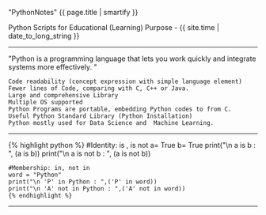 "PythonNotes" {{ page.title | smartify }}

Python Scripts for Educational (Learning) Purpose - {{ site.time | date_to_long_string }}
<hr/>
"Python is a programming language that lets you work quickly and integrate systems more effectively. "

    Code readability (concept expression with simple language element)
    Fewer lines of Code, comparing with C, C++ or Java.
    Large and comprehensive Library
    Multiple OS supported
    Python Programs are portable, embedding Python codes to from C.
    Useful Python Standard Library (Python Installation)
    Python mostly used for Data Science and  Machine Learning.
    
<hr/>
{% highlight python %}
    #Identity: is , is not
    a= True
    b= True
    print("\n a is b : ", (a is b))
    print("\n a is not b : ", (a is not b))
    
    #Membership: in, not in
    word = "Python"
    print("\n 'P' in Python : ",('P' in word))
    print("\n 'A' not in Python : ",('A' not in word))
    {% endhighlight %}
<hr/>
